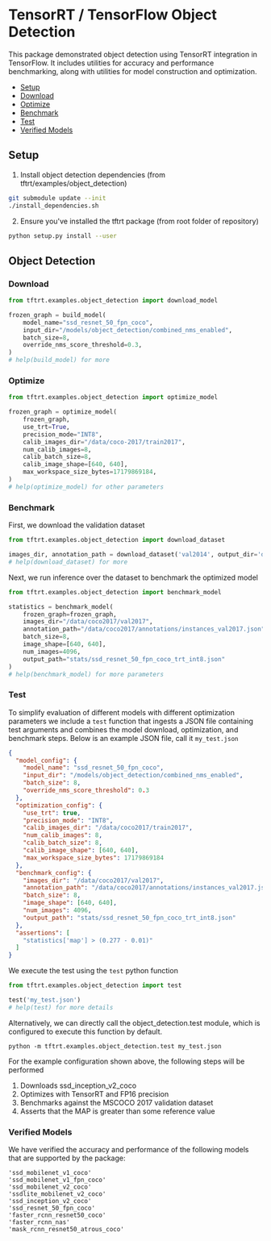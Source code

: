 # TensorRT / TensorFlow Object Detection

This package demonstrated object detection using TensorRT integration in TensorFlow. 
It includes utilities for accuracy and performance benchmarking, along with 
utilities for model construction and optimization.

* [Setup](#setup)
* [Download](#od_download)
* [Optimize](#od_optimize)
* [Benchmark](#od_benchmark)
* [Test](#od_test)
* [Verified Models](#od_verified_models)

<a name="setup"></a>
## Setup

1. Install object detection dependencies (from tftrt/examples/object_detection)

```bash
git submodule update --init
./install_dependencies.sh
```

2. Ensure you've installed the tftrt package (from root folder of repository)

```bash
python setup.py install --user
```

<a name="od"></a>
## Object Detection

<a name="od_download"></a>
### Download
```python
from tftrt.examples.object_detection import download_model

frozen_graph = build_model(
    model_name="ssd_resnet_50_fpn_coco",
    input_dir="/models/object_detection/combined_nms_enabled",
    batch_size=8,
    override_nms_score_threshold=0.3,
)
# help(build_model) for more
```

<a name="od_optimize"></a>
### Optimize

```python
from tftrt.examples.object_detection import optimize_model

frozen_graph = optimize_model(
    frozen_graph,
    use_trt=True,
    precision_mode="INT8",
    calib_images_dir="/data/coco-2017/train2017",
    num_calib_images=8,
    calib_batch_size=8,
    calib_image_shape=[640, 640],
    max_workspace_size_bytes=17179869184,
)
# help(optimize_model) for other parameters
```

<a name="od_benchmark"></a>
### Benchmark

First, we download the validation dataset

```python
from tftrt.examples.object_detection import download_dataset

images_dir, annotation_path = download_dataset('val2014', output_dir='dataset')
# help(download_dataset) for more
```

Next, we run inference over the dataset to benchmark the optimized model

```python
from tftrt.examples.object_detection import benchmark_model

statistics = benchmark_model(
    frozen_graph=frozen_graph, 
    images_dir="/data/coco2017/val2017",
    annotation_path="/data/coco2017/annotations/instances_val2017.json",
    batch_size=8,
    image_shape=[640, 640],
    num_images=4096,
    output_path="stats/ssd_resnet_50_fpn_coco_trt_int8.json"
)
# help(benchmark_model) for more parameters
```

<a name="od_test"></a>
### Test
To simplify evaluation of different models with different optimization parameters
we include a ``test`` function that ingests a JSON file containing test arguments
and combines the model download, optimization, and benchmark steps.  Below is an
example JSON file, call it ``my_test.json``

```json
{
  "model_config": {
    "model_name": "ssd_resnet_50_fpn_coco",
    "input_dir": "/models/object_detection/combined_nms_enabled",
    "batch_size": 8,
    "override_nms_score_threshold": 0.3
  },
  "optimization_config": {
    "use_trt": true,
    "precision_mode": "INT8",
    "calib_images_dir": "/data/coco2017/train2017",
    "num_calib_images": 8,
    "calib_batch_size": 8,
    "calib_image_shape": [640, 640],
    "max_workspace_size_bytes": 17179869184
  },
  "benchmark_config": {
    "images_dir": "/data/coco2017/val2017",
    "annotation_path": "/data/coco2017/annotations/instances_val2017.json",
    "batch_size": 8,
    "image_shape": [640, 640],
    "num_images": 4096,
    "output_path": "stats/ssd_resnet_50_fpn_coco_trt_int8.json"
  },
  "assertions": [
    "statistics['map'] > (0.277 - 0.01)"
  ]
}
```

We execute the test using the ``test`` python function

```python
from tftrt.examples.object_detection import test

test('my_test.json')
# help(test) for more details
```

Alternatively, we can directly call the object_detection.test module, which
is configured to execute this function by default.

```shell
python -m tftrt.examples.object_detection.test my_test.json
```

For the example configuration shown above, the following steps will be performed

1. Downloads ssd_inception_v2_coco
2. Optimizes with TensorRT and FP16 precision
3. Benchmarks against the MSCOCO 2017 validation dataset
4. Asserts that the MAP is greater than some reference value

<a name="od_verified_models"></a>
### Verified Models
We have verified the accuracy and performance of the following models that are supported by the package:

    'ssd_mobilenet_v1_coco'
    'ssd_mobilenet_v1_fpn_coco'
    'ssd_mobilenet_v2_coco'
    'ssdlite_mobilenet_v2_coco'
    'ssd_inception_v2_coco'
    'ssd_resnet_50_fpn_coco'
    'faster_rcnn_resnet50_coco'
    'faster_rcnn_nas'
    'mask_rcnn_resnet50_atrous_coco'
